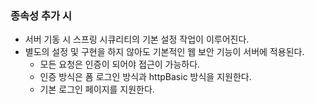 ### 종속성 추가 시

- 서버 기동 시 스프링 시큐리티의 기본 설정 작업이 이루어진다.
- 별도의 설정 및 구현을 하지 않아도 기본적인 웹 보안 기능이 서버에 적용된다.
    - 모든 요청은 인증이 되어야 접근이 가능하다.
    - 인증 방식은 폼 로그인 방식과 httpBasic 방식을 지원한다.
    - 기본 로그인 페이지를 지원한다.
